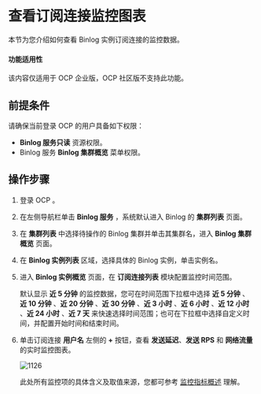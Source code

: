 # 查看订阅连接监控图表

本节为您介绍如何查看 Binlog 实例订阅连接的监控数据。

<main id="notice" type='notice'>
<h4>功能适用性</h4>
<p>该内容仅适用于 OCP 企业版，OCP 社区版不支持此功能。</p>
</main>

## 前提条件

请确保当前登录 OCP 的用户具备如下权限：

* **Binlog 服务只读** 资源权限。
* Binlog 服务 **Binlog 集群概览** 菜单权限。

## 操作步骤

1. 登录 OCP 。

2. 在左侧导航栏单击 **Binlog 服务** ，系统默认进入 Binlog 的 **集群列表** 页面。

3. 在 **集群列表** 中选择待操作的 Binlog 集群并单击其集群名，进入 **Binlog 集群概览** 页面。

4. 在 **Binlog 实例列表** 区域，选择具体的 Binlog 实例，单击实例名。

5. 进入 **Binlog 实例概览** 页面，在 **订阅连接列表** 模块配置监控时间范围。

    默认显示 **近 5 分钟** 的监控数据，您可在时间范围下拉框中选择 **近 5 分钟** 、**近 10 分钟** 、**近 20 分钟** 、**近 30 分钟** 、**近 3 小时** 、**近 6 小时** 、**近 12 小时** 、**近 24 小时** 、**近 7 天** 来快速选择时间范围；也可在下拉框中选择自定义时间，并配置开始时间和结束时间。

6. 单击订阅连接 **用户名** 左侧的 **+** 按钮，查看 **发送延迟**、**发送 RPS** 和 **网络流量** 的实时监控图表。

   ![1126](https://obbusiness-private.oss-cn-shanghai.aliyuncs.com/doc/img/ocp/431/%E8%AE%A2%E9%98%85%E8%BF%9E%E6%8E%A5%E7%9B%91%E6%8E%A7.png)

   此处所有监控项的具体含义及取值来源，您都可参考 [监控指标概述](../../1900.reference-guide/300.monitoring-indicator-reference/100.overview-of-metrics.md) 理解。
